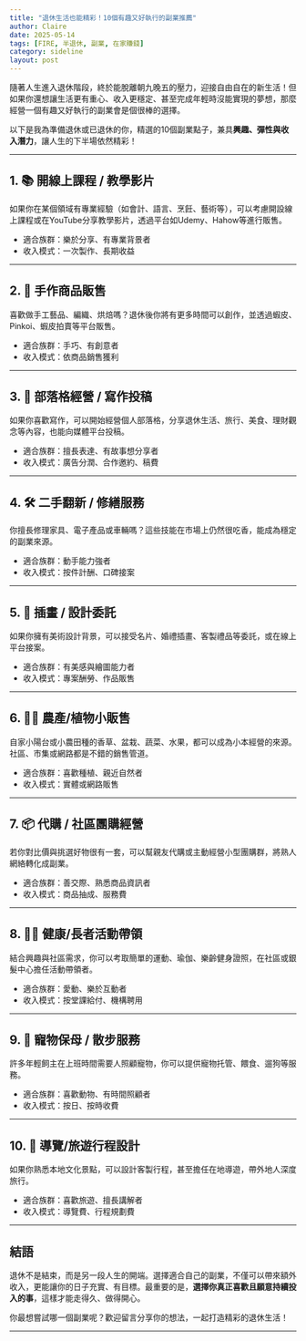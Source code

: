 ```yaml
---
title: "退休生活也能精彩！10個有趣又好執行的副業推薦"
author: Claire
date: 2025-05-14
tags: [FIRE, 半退休, 副業, 在家賺錢]
category: sideline
layout: post
---
```


隨著人生進入退休階段，終於能脫離朝九晚五的壓力，迎接自由自在的新生活！但如果你還想讓生活更有重心、收入更穩定、甚至完成年輕時沒能實現的夢想，那麼經營一個有趣又好執行的副業會是個很棒的選擇。

以下是我為準備退休或已退休的你，精選的10個副業點子，兼具**興趣、彈性與收入潛力**，讓人生的下半場依然精彩！

---

## 1. 📚 開線上課程 / 教學影片

如果你在某個領域有專業經驗（如會計、語言、烹飪、藝術等），可以考慮開設線上課程或在YouTube分享教學影片，透過平台如Udemy、Hahow等進行販售。

- 適合族群：樂於分享、有專業背景者  
- 收入模式：一次製作、長期收益

---

## 2. 🍞 手作商品販售

喜歡做手工藝品、編織、烘焙嗎？退休後你將有更多時間可以創作，並透過蝦皮、Pinkoi、蝦皮拍賣等平台販售。

- 適合族群：手巧、有創意者  
- 收入模式：依商品銷售獲利

---

## 3. 📝 部落格經營 / 寫作投稿

如果你喜歡寫作，可以開始經營個人部落格，分享退休生活、旅行、美食、理財觀念等內容，也能向媒體平台投稿。

- 適合族群：擅長表達、有故事想分享者  
- 收入模式：廣告分潤、合作邀約、稿費

---

## 4. 🛠 二手翻新 / 修繕服務

你擅長修理家具、電子產品或車輛嗎？這些技能在市場上仍然很吃香，能成為穩定的副業來源。

- 適合族群：動手能力強者  
- 收入模式：按件計酬、口碑接案

---

## 5. 🎨 插畫 / 設計委託

如果你擁有美術設計背景，可以接受名片、婚禮插畫、客製禮品等委託，或在線上平台接案。

- 適合族群：有美感與繪圖能力者  
- 收入模式：專案酬勞、作品販售

---

## 6. 🧑‍🌾 農產/植物小販售

自家小陽台或小農田種的香草、盆栽、蔬菜、水果，都可以成為小本經營的來源。社區、市集或網路都是不錯的銷售管道。

- 適合族群：喜歡種植、親近自然者  
- 收入模式：實體或網路販售

---

## 7. 📦 代購 / 社區團購經營

若你對比價與挑選好物很有一套，可以幫親友代購或主動經營小型團購群，將熟人網絡轉化成副業。

- 適合族群：善交際、熟悉商品資訊者  
- 收入模式：商品抽成、服務費

---

## 8. 🧘‍♀️ 健康/長者活動帶領

結合興趣與社區需求，你可以考取簡單的運動、瑜伽、樂齡健身證照，在社區或銀髮中心擔任活動帶領者。

- 適合族群：愛動、樂於互動者  
- 收入模式：按堂課給付、機構聘用

---

## 9. 🐶 寵物保母 / 散步服務

許多年輕飼主在上班時間需要人照顧寵物，你可以提供寵物托管、餵食、遛狗等服務。

- 適合族群：喜歡動物、有時間照顧者  
- 收入模式：按日、按時收費

---

## 10. 🚗 導覽/旅遊行程設計

如果你熟悉本地文化景點，可以設計客製行程，甚至擔任在地導遊，帶外地人深度旅行。

- 適合族群：喜歡旅遊、擅長講解者  
- 收入模式：導覽費、行程規劃費

---

## 結語

退休不是結束，而是另一段人生的開端。選擇適合自己的副業，不僅可以帶來額外收入，更能讓你的日子充實、有目標。最重要的是，**選擇你真正喜歡且願意持續投入的事**，這樣才能走得久、做得開心。

你最想嘗試哪一個副業呢？歡迎留言分享你的想法，一起打造精彩的退休生活！

---
